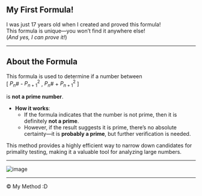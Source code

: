 ## My First Formula!  

I was just 17 years old when I created and proved this formula!  
This formula is unique—you won’t find it anywhere else!  
(*And yes, I can prove it!*)  

---

## About the Formula  

This formula is used to determine if a number between  
[ $P_n$# - $P_{n+1}^2$ ,
 $P_n$# + $P_{n+1}^2$ ]  

is **not a prime number**.  

- **How it works**:  
  - If the formula indicates that the number is not prime, then it is definitely **not a prime**.  
  - However, if the result suggests it is prime, there’s no absolute certainty—it is **probably a prime**, but further verification is needed.  

This method provides a highly efficient way to narrow down candidates for primality testing, making it a valuable tool for analyzing large numbers.  

---

![image](https://github.com/user-attachments/assets/16ed316e-921e-444c-bbdd-cfdeddadad4d)


---
© My Method :D  
